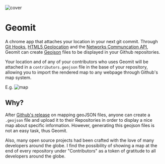 ![cover](https://raw.github.com/jjperezaguinaga/Geomit/master/assets/cover.png)

# Geomit

A chrome app that attaches your location in your next git commit. Through [Git Hooks](http://git-scm.com/book/en/Customizing-Git-Git-Hooks), [HTML5 Geolocation](http://www.html5rocks.com/en/tutorials/geolocation/trip_meter/) and the [Networks Communcation API](http://developer.chrome.com/apps/app_network.html), Geomit can create [Geojson](https://help.github.com/articles/mapping-geojson-files-on-github) files to be displayed in your Github repositories.

Your location and of any of your contributors who uses Geomit will be attached in a `contributors.geojson` file in the base of your repository, allowing you to import the rendered map to any webpage through Github's map system.

E.g.
![map](https://render.github.com/view/geojson?url=https://raw.github.com/benbalter/dc-wifi-social/master/bars.geojson)

## Why?

After [Github's release](https://help.github.com/articles/mapping-geojson-files-on-github) on mapping geoJSON files, anyone can create a `.geojson` file and upload it to their Repositories in order to display a nice map about specific information. However, generating this geojson files is not an easy task, thus Geomit.

Also, many open source projects had been crafted with the love of many developers around the globe. I find the possibility of showing a map at the end of every repository under "Contributors" as a token of gratitude to all developers around the globe.